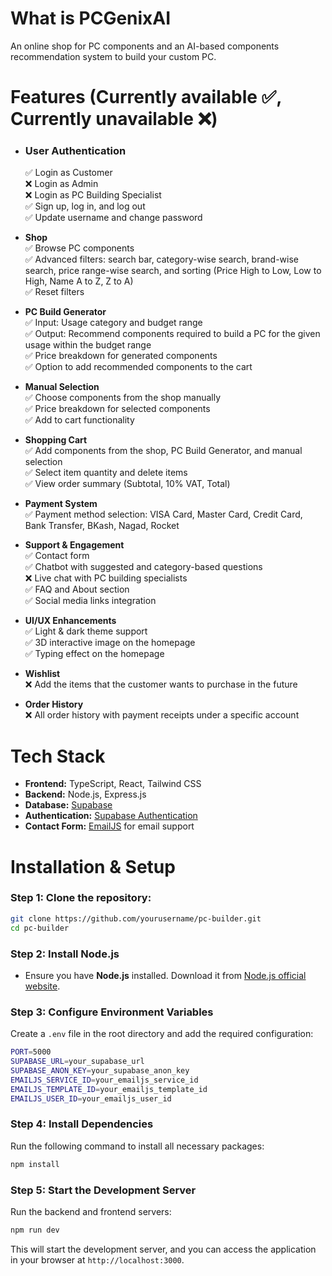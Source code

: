 # What is PCGenixAI
An online shop for PC components and an AI-based components recommendation system to build your custom PC.

# Features (Currently available ✅, Currently unavailable ❌)
- ### User Authentication <br>
  ✅ Login as Customer <br>
  ❌ Login as Admin <br>
  ❌ Login as PC Building Specialist <br>
  ✅ Sign up, log in, and log out <br>
  ✅ Update username and change password

- **Shop** <br>
  ✅ Browse PC components <br>
  ✅ Advanced filters: search bar, category-wise search, brand-wise search, price range-wise search, and sorting (Price High to Low, Low to High, Name A to Z, Z to A) <br>
  ✅ Reset filters

- **PC Build Generator** <br>
  ✅ Input: Usage category and budget range <br>
  ✅ Output: Recommend components required to build a PC for the given usage within the budget range <br>
  ✅ Price breakdown for generated components <br>
  ✅ Option to add recommended components to the cart

- **Manual Selection** <br>
  ✅ Choose components from the shop manually <br>
  ✅ Price breakdown for selected components <br>
  ✅ Add to cart functionality

- **Shopping Cart** <br>
  ✅ Add components from the shop, PC Build Generator, and manual selection <br>
  ✅ Select item quantity and delete items <br>
  ✅ View order summary (Subtotal, 10% VAT, Total) <br>

- **Payment System** <br>
  ✅ Payment method selection: VISA Card, Master Card, Credit Card, Bank Transfer, BKash, Nagad, Rocket

- **Support & Engagement** <br>
  ✅ Contact form <br>
  ✅ Chatbot with suggested and category-based questions <br>
  ❌ Live chat with PC building specialists <br>
  ✅ FAQ and About section <br>
  ✅ Social media links integration <br>

- **UI/UX Enhancements** <br>
  ✅ Light & dark theme support <br>
  ✅ 3D interactive image on the homepage <br>
  ✅ Typing effect on the homepage

- **Wishlist** <br>
  ❌ Add the items that the customer wants to purchase in the future

- **Order History** <br>
  ❌ All order history with payment receipts under a specific account

# Tech Stack
- **Frontend:** TypeScript, React, Tailwind CSS
- **Backend:** Node.js, Express.js
- **Database:** [Supabase](https://supabase.com/)
- **Authentication:** [Supabase Authentication](https://supabase.com/)
- **Contact Form:** [EmailJS](https://dashboard.emailjs.com/sign-up) for email support

# Installation & Setup
### Step 1: Clone the repository:
   ```sh
   git clone https://github.com/yourusername/pc-builder.git
   cd pc-builder
   ```
### Step 2: Install Node.js
- Ensure you have **Node.js** installed. Download it from [Node.js official website](https://nodejs.org/).

### Step 3: Configure Environment Variables
Create a `.env` file in the root directory and add the required configuration:
   ```sh
   PORT=5000
   SUPABASE_URL=your_supabase_url
   SUPABASE_ANON_KEY=your_supabase_anon_key
   EMAILJS_SERVICE_ID=your_emailjs_service_id
   EMAILJS_TEMPLATE_ID=your_emailjs_template_id
   EMAILJS_USER_ID=your_emailjs_user_id
   ```

### Step 4: Install Dependencies
Run the following command to install all necessary packages:
   ```sh
   npm install
   ```

### Step 5: Start the Development Server
Run the backend and frontend servers:
   ```sh
   npm run dev
   ```
This will start the development server, and you can access the application in your browser at `http://localhost:3000`.
